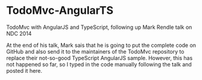 TodoMvc-AngularTS
=================

TodoMvc with AngularJS and TypeScript, following up Mark Rendle talk on NDC 2014

At the end of his talk, Mark sais that he is going to put the complete code on GitHub and also 
send it to the maintainers of the TodoMvc repository to replace their not-so-good TypeScript AngularJS sample.
However, this has not happened so far, so I typed in the code manually following the talk and posted it here.
